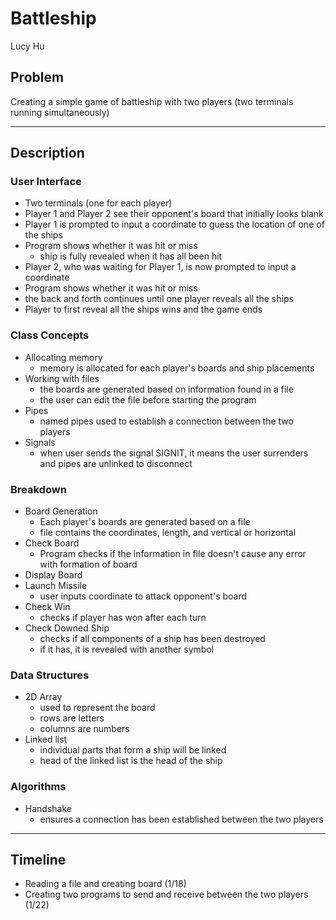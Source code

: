 # Battleship
Lucy Hu

## Problem
Creating a simple game of battleship with two players (two terminals running simultaneously)

---

## Description
### User Interface 
- Two terminals (one for each player)
- Player 1 and Player 2 see their opponent's board that initially looks blank
- Player 1 is prompted to input a coordinate to guess the location of one of the ships
- Program shows whether it was hit or miss
  - ship is fully revealed when it has all been hit
- Player 2, who was waiting for Player 1, is now prompted to input a coordinate 
- Program shows whether it was hit or miss
- the back and forth continues until one player reveals all the ships
- Player to first reveal all the ships wins and the game ends

### Class Concepts
- Allocating memory
  - memory is allocated for each player's boards and ship placements
- Working with files
  - the boards are generated based on information found in a file
  - the user can edit the file before starting the program 
- Pipes
  - named pipes used to establish a connection between the two players
- Signals
  - when user sends the signal SIGNIT, it means the user surrenders and pipes are unlinked to disconnect

### Breakdown
- Board Generation 
  - Each player's boards are generated based on a file
  - file contains the coordinates, length, and vertical or horizontal 
- Check Board
  - Program checks if the information in file doesn't cause any error with formation of board
- Display Board 
- Launch Missile 
  - user inputs coordinate to attack opponent's board
- Check Win
  - checks if player has won after each turn 
- Check Downed Ship
  - checks if all components of a ship has been destroyed
  - if it has, it is revealed with another symbol

### Data Structures
- 2D Array
  - used to represent the board
  - rows are letters
  - columns are numbers
- Linked list
  - individual parts that form a ship will be linked
  - head of the linked list is the head of the ship

### Algorithms
- Handshake
  - ensures a connection has been established between the two players
  
---

## Timeline
- Reading a file and creating board (1/18)
- Creating two programs to send and receive between the two players (1/22)

